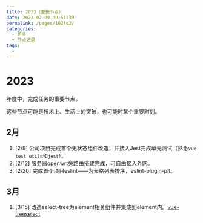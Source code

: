 ```yaml
---
title: 2023（重要节点）
date: 2023-02-09 09:51:39
permalink: /pages/102fd2/
categories:
  - 更多
  - 节点记录
tags:
  - 
---
```


# 2023

年度中，完成任务的重要节点。

这些节点可能是技术上、生活上的突破，也可能时某个重要时刻。

<!-- more -->

## 2月

1. [2/9] 公司项目完成首个无状态组件改造，并接入Jest完成单元测试（熟悉`vue test utils`和`jest`）。
2. [2/12] 服务器openwrt旁路由搭建完成，可自由接入外网。
3. [2/20] 完成首个项目eslint——为表格列表排序，eslint-plugin-pit。

## 3月

1. [3/15] 改造select-tree为element相关组件并集成到element内。[vue-treeselect](https://www.vue-treeselect.cn/)
